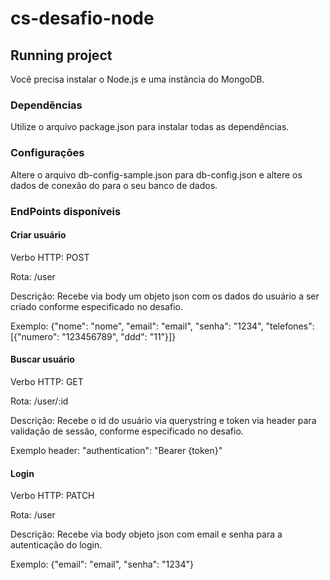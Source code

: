 # cs-desafio-node

## Running project

Você precisa instalar o Node.js e uma instância do MongoDB.

### Dependências 

Utilize o arquivo package.json para instalar todas as dependências.

### Configurações

Altere o arquivo db-config-sample.json para db-config.json e altere os dados de conexão do para o seu banco de dados.

### EndPoints disponíveis

#### Criar usuário 

Verbo HTTP: POST

Rota: /user

Descrição: Recebe via body um objeto json com os dados do usuário a ser criado conforme especificado no desafio.

Exemplo: {"nome": "nome", "email": "email", "senha": "1234", "telefones": [{"numero": "123456789", "ddd": "11"}]}

#### Buscar usuário

Verbo HTTP: GET

Rota: /user/:id 

Descrição: Recebe o id do usuário via querystring e token via header para validação de sessão, conforme especificado no desafio.

Exemplo header: "authentication": "Bearer {token}"

#### Login

Verbo HTTP: PATCH

Rota: /user

Descrição: Recebe via body objeto json com email e senha para a autenticação do login.

Exemplo: {"email": "email", "senha": "1234"}


